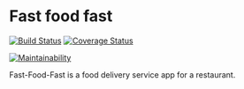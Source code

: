 # Fast food fast

[![Build Status](https://travis-ci.org/jobboz/fast-food-app.svg?branch=develop)](https://travis-ci.org/jobboz/fast-food-app)
[![Coverage Status](https://coveralls.io/repos/github/jobboz/fast-food-app/badge.svg?branch=develop)](https://coveralls.io/github/jobboz/fast-food-app?branch=develop)

[![Maintainability](https://api.codeclimate.com/v1/badges/fa2a907260ea4d39e42a/maintainability)](https://codeclimate.com/github/jobboz/fast-food-app/maintainability)

Fast-Food-Fast is a food delivery service app for a restaurant.